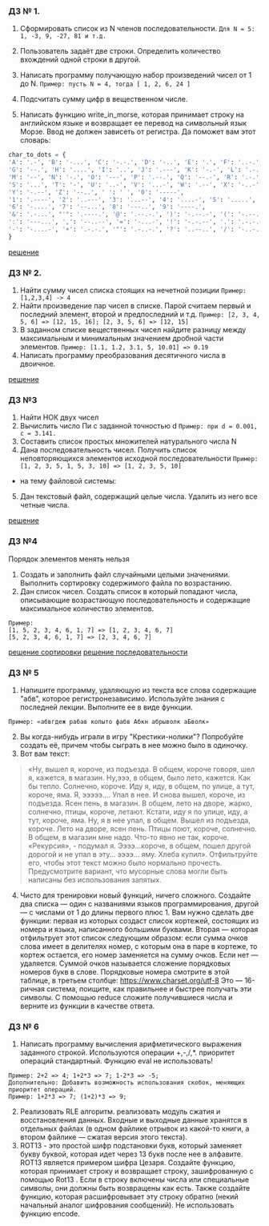 ### ДЗ № 1.
1. Сформировать список из  N членов последовательности.
```Для N = 5: 1, -3, 9, -27, 81 и т.д.```

2. Пользователь задаёт две строки. Определить количество вхождений одной строки в другой.

3. Написать программу получающую набор произведений чисел от 1 до N.
```Пример: пусть N = 4, тогда [ 1, 2, 6, 24 ]```

4. Подсчитать сумму цифр в вещественном числе.

5. Написать функцию write_in_morse, которая принимает строку на английском языке и возвращает ее перевод на символьный язык Морзе. Ввод не должен зависеть от регистра. Да поможет вам этот словарь:
```python
char_to_dots = {
'A': '.-', 'B': '-...', 'C': '-.-.', 'D': '-..', 'E': '.', 'F': '..-.',
'G': '--.', 'H': '....', 'I': '..', 'J': '.---', 'K': '-.-', 'L': '.-..',
'M': '--', 'N': '-.', 'O': '---', 'P': '.--.', 'Q': '--.-', 'R': '.-.',
'S': '...', 'T': '-', 'U': '..-', 'V': '...-', 'W': '.--', 'X': '-..-',
'Y': '-.--', 'Z': '--..', ' ': ' ', '0': '-----',
'1': '.----', '2': '..---', '3': '...--', '4': '....-', '5': '.....',
'6': '-....', '7': '--...', '8': '---..', '9': '----.',
'&': '.-...', "'": '.----.', '@': '.--.-.', ')': '-.--.-', '(': '-.--.',
':': '---...', ',': '--..--', '=': '-...-', '!': '-.-.--', '.': '.-.-.-',
'-': '-....-', '+': '.-.-.', '"': '.-..-.', '?': '..--..', '/': '-..-.'
}
```

[решение](https://github.com/BigBadMuttuH/GB-python-homewok/blob/main/hw001.py)

### ДЗ № 2.
1. Найти сумму чисел списка стоящих на нечетной позиции
```Пример:[1,2,3,4] -> 4```
2. Найти произведение пар чисел в списке. Парой считаем первый и последний элемент, второй и предпоследний и т.д. 
```Пример: [2, 3, 4, 5, 6] => [12, 15, 16]; [2, 3, 5, 6] => [12, 15]```
3. В заданном списке вещественных чисел найдите разницу между максимальным и минимальным значением дробной части элементов. 
```Пример: [1.1, 1.2, 3.1, 5, 10.01] => 0.19```
4. Написать программу преобразования десятичного числа в двоичное.

[решение](https://github.com/BigBadMuttuH/GB-python-homewok/blob/main/hw002.py)

### ДЗ №3
1. Найти НОК двух чисел
2. Вычислить число Пи c заданной точностью d ```Пример: при d = 0.001,  c = 3.141.```
3. Составить список простых множителей натурального числа N
4. Дана последовательность чисел. Получить список неповторяющихся элементов исходной последовательности
```Пример: [1, 2, 3, 5, 1, 5, 3, 10] => [1, 2, 3, 5, 10]```

- на тему файловой системы:
5.  Дан текстовый файл, содержащий целые числа. Удалить из него все четные числа. 

[решение](https://github.com/BigBadMuttuH/GB-python-homewok/blob/main/hw003.py)

### ДЗ №4
Порядок элементов менять нельзя
1. Создать и заполнить файл случайными целыми значениями. Выполнить сортировку содержимого файла по возрастанию. 
2. Дан список чисел. Создать список в который попадают числа, описывающие возрастающую последовательность и содержащие максимальное количество элементов.
```
Пример:
[1, 5, 2, 3, 4, 6, 1, 7] => [1, 2, 3, 4, 6, 7]
[5, 2, 3, 4, 6, 1, 7] => [2, 3, 4, 6, 7]
```
[решение сортировки](https://github.com/BigBadMuttuH/GB-python-homewok/blob/main/hw004_sorting.py)
[решение последовательности](https://github.com/BigBadMuttuH/GB-python-homewok/blob/main/hw004_sequence.py)

### ДЗ № 5
1. Напишите программу, удаляющую из текста все слова содержащие "абв", которое регистронезависимо. Используйте знания с последней лекции. Выполните ее в виде функции.
```
Пример: «абвгдеж рабав копыто фабв Абкн абрыволк аБволк»
```
2. Вы когда-нибудь играли в игру "Крестики-нолики"? Попробуйте создать её, причем чтобы сыграть в нее можно было в одиночку.
3. Вот вам текст:
>«Ну, вышел я, короче, из подъезда. В общем, короче говоря, шел я, кажется, в магазин. Ну,эээ, в общем, было лето, кажется. Как бы тепло. Солнечно, короче. Иду я, иду, в общем, по улице, а тут, короче, яма. Я, эээээ…. Упал в нее. И снова вышел, короче, из подъезда. Ясен пень, в магазин. В общем, лето на дворе, жарко, солнечно, птицы, короче, летают. Кстати, иду я по улице, иду, а тут, короче, яма. Ну, я в нее упал, в общем. Вышел из подъезда, короче. Лето на дворе, ясен пень. Птицы поют, короче, солнечно. В общем, в магазин мне надо. Что-то явно не так, короче. «Рекурсия», - подумал я. Ээээ...короче, в общем, пошел другой дорогой и не упал в эту… ээээ… яму. Хлеба купил».
Отфильтруйте его, чтобы этот текст можно было нормально прочесть. Предусмотрите вариант, что мусорные слова могли быть написаны без использования запятых.
4. Чисто для тренировки новый функций, ничего сложного. Создайте два списка — один с названиями языков программирования, другой — с числами от 1 до длины первого плюс 1. Вам нужно сделать две функции: первая из которых создаст список кортежей, состоящих из номера и языка, написанного большими буквами. Вторая — которая отфильтрует этот список следующим образом: если сумма очков слова имеет в делителях номер, с которым она в паре в кортеже, то кортеж остается, его номер заменяется на сумму очков. Если нет — удаляется. Суммой очков называется сложение порядковых номеров букв в слове. Порядковые номера смотрите в этой таблице, в третьем столбце: https://www.charset.org/utf-8
Это — 16-ричная система, поищите, как правильнее и быстрее получать эти символы. С помощью reduce сложите получившиеся числа и верните из функции в качестве ответа.

### ДЗ № 6
1. Написать программу вычисления арифметического выражения заданного строкой. Используются операции +,-,/,*. приоритет операций стандартный. Функцию eval не использовать!
```
Пример: 2+2 => 4; 1+2*3 => 7; 1-2*3 => -5;
Дополнительно: Добавить возможность использования скобок, меняющих приоритет операций. 
Пример: 1+2*3 => 7; (1+2)*3 => 9;
```
2. Реализовать RLE алгоритм. реализовать модуль сжатия и восстановления данных. Входные и выходные данные хранятся в отдельных файлах (в одном файлике отрывок из какой-то книги, а втором файлике — сжатая версия этого текста). 
3. ROT13 - это простой шифр подстановки букв, который заменяет букву буквой, которая идет через 13 букв после нее в алфавите. ROT13 является примером шифра Цезаря.
Создайте функцию, которая принимает строку и возвращает строку, зашифрованную с помощью Rot13 . Если в строку включены числа или специальные символы, они должны быть возвращены как есть. Также создайте функцию, которая расшифровывает эту строку обратно (некий начальный аналог шифрования сообщений). 
Не использовать функцию encode.